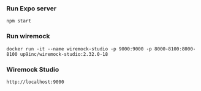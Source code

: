 ### Run Expo server
```
npm start
```

### Run wiremock
```
docker run -it --name wiremock-studio -p 9000:9000 -p 8000-8100:8000-8100 up9inc/wiremock-studio:2.32.0-18
```

### Wiremock Studio
```
http://localhost:9000
```